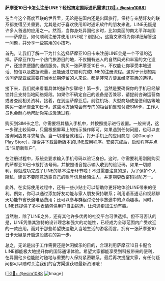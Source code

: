 **萨摩亚10日卡怎么注册LINE？轻松搞定国际通讯需求[[TG💪+ @esim1088](https://t.me/s/esim1088)]**

在当今这个高度互联的世界里，无论是在国内还是出国旅行，保持与亲朋好友的联系都变得至关重要。尤其是对于喜欢使用即时通讯软件的朋友来说，LINE无疑是许多人首选的应用之一。然而，当你身处异国他乡时，比如美丽的南太平洋岛国——萨摩亚，如何顺利注册并使用LINE呢？别担心，这篇文章将为你详细解答这一问题，并分享一些实用的小技巧。

首先，让我们了解一下为什么选择萨摩亚10日卡来注册LINE会是一个不错的选择。萨摩亚作为一个热门旅游目的地，不仅拥有迷人的自然风光和丰富的文化遗产，还提供便捷的通信服务。购买一张萨摩亚10日卡，不仅能让你享受本地通话、短信以及数据流量，还能通过它顺利完成LINE的注册流程。这对于计划短期访问萨摩亚或需要在当地长期停留的人来说，都是非常方便且经济实惠的选择。

接下来，我们就来看看具体的操作步骤吧！第一步，当然是要确保你的手机已经解锁并且支持当地网络频段。如果你不确定自己的设备是否兼容，请提前咨询运营商或者查阅相关资料。接着，在到达萨摩亚后，前往机场、大型商场或是便利店等地购买一张萨摩亚10日卡。这些地方通常会有专门的柜台销售预付费SIM卡，工作人员也会耐心地帮助你完成激活过程。

购买到SIM卡之后，你需要将其插入手机中，并按照提示进行设置。一般来说，这一步骤比较简单，只需根据屏幕上的指示操作即可。如果遇到任何问题，也可以直接询问店员寻求帮助。当一切准备就绪后，打开手机上的应用商店（如Google Play Store），搜索并下载最新版本的LINE应用程序。安装完成后，启动程序并点击“注册新账户”。

在注册过程中，系统会要求输入手机号码以验证身份。这时，你需要利用刚刚购买的萨摩亚10日卡拨打该号码，并按照语音提示输入收到的验证码。如果一切顺利，你就成功完成了LINE的基本注册环节啦！不过需要注意的是，为了保护个人隐私，建议不要随意透露自己的账号信息给陌生人，并定期更改密码以防万一。

此外，在实际使用过程中，还有一些小贴士可以帮助你更好地体验LINE带来的便利。例如，你可以通过添加好友功能与家人朋友保持联系；利用语音通话和视频聊天功能节省长途电话费用；还可以参与群组讨论分享旅途中的点滴趣事。同时，LINE还提供了多种表情包供用户自由挑选，让沟通更加生动有趣。

当然啦，除了LINE之外，还有其他许多优秀的社交平台可供选择。但不可否认的是，LINE凭借其独特的设计理念和强大的功能性，已经成为全球范围内广受欢迎的一款应用。而对于那些希望快速融入当地生活的游客而言，拥有一张萨摩亚10日卡无疑是开启这段旅程的第一步。

总之，无论是出于工作需要还是休闲娱乐的目的，合理利用萨摩亚10日卡配合LINE都能极大地提升你的国际通讯体验。希望大家都能享受到科技带来的便利，在异国他乡也能随时随地与重要的人保持紧密联系。最后再次提醒大家，有任何疑问都可以随时关注我们的官方渠道获取最新资讯哦！

[[TG💪+ @esim1088](https://t.me/s/esim1088) ![Image](https://i.postimg.cc/4NQfJmqS/Snipaste-2025-05-13-00-14-12.png)]